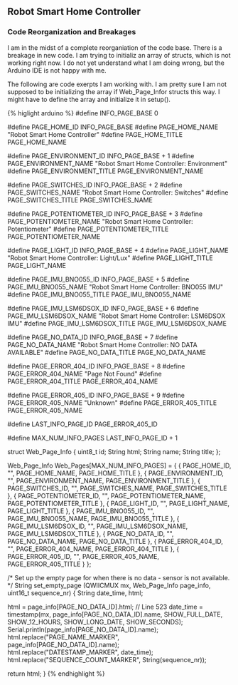 ## Robot Smart Home Controller
### Code Reorganization and Breakages

I am in the midst of a complete reorganiation of the code base. There is a breakage in new code. I am trying to
initializ an array of structs, which is not working right now. I do not yet understand what I am doing wrong,
but the Arduino IDE is not happy with me.

The following are code exerpts I am working with. I am pretty sure I am not supposed to be initializing the
array if Web_Page_Infor structs this way. I might have to define the array and initialize it in setup().

{% higlight arduino %}
#define INFO_PAGE_BASE                0

#define PAGE_HOME_ID                  INFO_PAGE_BASE
#define PAGE_HOME_NAME                "Robot Smart Home Controller"
#define PAGE_HOME_TITLE               PAGE_HOME_NAME

#define PAGE_ENVIRONMENT_ID           INFO_PAGE_BASE + 1
#define PAGE_ENVIRONMENT_NAME         "Robot Smart Home Controller: Environment"
#define PAGE_ENVIRONMENT_TITLE        PAGE_ENVIRONMENT_NAME

#define PAGE_SWITCHES_ID              INFO_PAGE_BASE + 2
#define PAGE_SWITCHES_NAME            "Robot Smart Home Controller: Switches"
#define PAGE_SWITCHES_TITLE           PAGE_SWITCHES_NAME

#define PAGE_POTENTIOMETER_ID         INFO_PAGE_BASE + 3
#define PAGE_POTENTIOMETER_NAME       "Robot Smart Home Controller: Potentiometer"
#define PAGE_POTENTIOMETER_TITLE      PAGE_POTENTIOMETER_NAME

#define PAGE_LIGHT_ID                 INFO_PAGE_BASE + 4
#define PAGE_LIGHT_NAME               "Robot Smart Home Controller: Light/Lux"
#define PAGE_LIGHT_TITLE              PAGE_LIGHT_NAME

#define PAGE_IMU_BNO055_ID            INFO_PAGE_BASE + 5
#define PAGE_IMU_BNO055_NAME          "Robot Smart Home Controller: BNO055 IMU"
#define PAGE_IMU_BNO055_TITLE         PAGE_IMU_BNO055_NAME

#define PAGE_IMU_LSM6DSOX_ID          INFO_PAGE_BASE + 6
#define PAGE_IMU_LSM6DSOX_NAME        "Robot Smart Home Controller: LSM6DSOX IMU"
#define PAGE_IMU_LSM6DSOX_TITLE       PAGE_IMU_LSM6DSOX_NAME

#define PAGE_NO_DATA_ID               INFO_PAGE_BASE + 7
#define PAGE_NO_DATA_NAME             "Robot Smart Home Controller: NO DATA AVAILABLE"
#define PAGE_NO_DATA_TITLE            PAGE_NO_DATA_NAME

#define PAGE_ERROR_404_ID             INFO_PAGE_BASE + 8
#define PAGE_ERROR_404_NAME           "Page Not Found"
#define PAGE_ERROR_404_TITLE          PAGE_ERROR_404_NAME

#define PAGE_ERROR_405_ID             INFO_PAGE_BASE + 9
#define PAGE_ERROR_405_NAME           "Unknown"
#define PAGE_ERROR_405_TITLE          PAGE_ERROR_405_NAME

#define LAST_INFO_PAGE_ID             PAGE_ERROR_405_ID

#define MAX_NUM_INFO_PAGES            LAST_INFO_PAGE_ID + 1

struct Web_Page_Info {
  uint8_t id;
  String html;
  String name;
  String title;
};

Web_Page_Info Web_Pages[MAX_NUM_INFO_PAGES] = 
{
  { PAGE_HOME_ID, "", PAGE_HOME_NAME, PAGE_HOME_TITLE },
  { PAGE_ENVIRONMENT_ID, "", PAGE_ENVIRONMENT_NAME, PAGE_ENVIRONMENT_TITLE },
  { PAGE_SWITCHES_ID, "", PAGE_SWITCHES_NAME, PAGE_SWITCHES_TITLE },
  { PAGE_POTENTIOMETER_ID, "", PAGE_POTENTIOMETER_NAME, PAGE_POTENTIOMETER_TITLE },
  { PAGE_LIGHT_ID, "", PAGE_LIGHT_NAME, PAGE_LIGHT_TITLE },
  { PAGE_IMU_BNO055_ID, "", PAGE_IMU_BNO055_NAME, PAGE_IMU_BNO055_TITLE },
  { PAGE_IMU_LSM6DSOX_ID, "", PAGE_IMU_LSM6DSOX_NAME, PAGE_IMU_LSM6DSOX_TITLE },
  { PAGE_NO_DATA_ID, "", PAGE_NO_DATA_NAME, PAGE_NO_DATA_TITLE },
  { PAGE_ERROR_404_ID, "", PAGE_ERROR_404_NAME, PAGE_ERROR_404_TITLE },
  { PAGE_ERROR_405_ID, "", PAGE_ERROR_405_NAME, PAGE_ERROR_405_TITLE }
};

/*
  Set up the empty page for when there is no data - sensor is not
    available.
*/
String set_empty_page (QWIICMUX mx, Web_Page_Info page_info, uint16_t sequence_nr) {
  String date_time, html;

  html =  page_info[PAGE_NO_DATA_ID].html;    // Line 523
  date_time = timestamp(mx, page_info[PAGE_NO_DATA_ID].name, SHOW_FULL_DATE, SHOW_12_HOURS, SHOW_LONG_DATE, SHOW_SECONDS);
  Serial.println(page_info[PAGE_NO_DATA_ID].name);
  html.replace("PAGE_NAME_MARKER", page_info[PAGE_NO_DATA_ID].name);
  html.replace("DATESTAMP_MARKER", date_time);
  html.replace("SEQUENCE_COUNT_MARKER", String(sequence_nr));

  return html;
}
{% endhighlight %}
